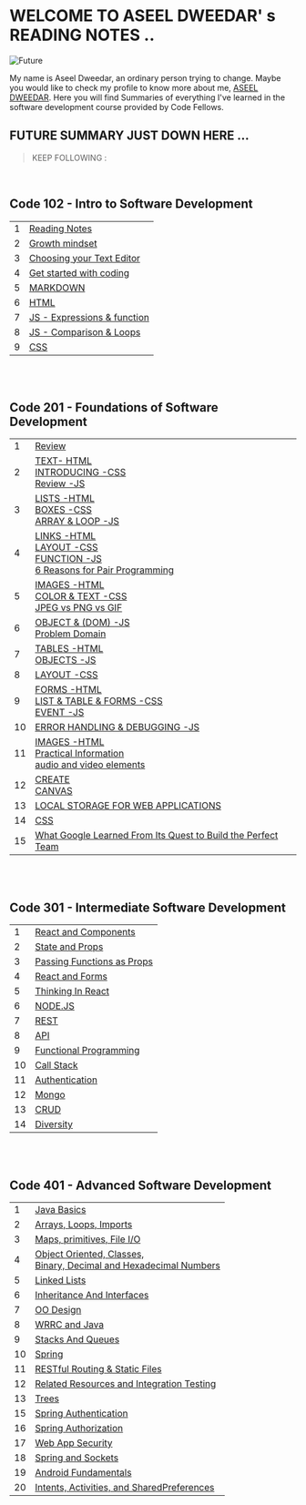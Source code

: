 # WELCOME TO ASEEL DWEEDAR' s READING NOTES ..

![Future](https://res.cloudinary.com/karl-tech/image/upload/v1504037663/ethereum-coffee-roach_aajijn.jpg)

My name is Aseel Dweedar, an ordinary person trying to change.
Maybe you would like to check my profile to know more about me, [ASEEL DWEEDAR](https://github.com/Aseel-Dweedar). Here you will find Summaries of everything I've learned in the software development course provided by Code Fellows.

## FUTURE SUMMARY JUST DOWN HERE ...

> KEEP FOLLOWING :

<br/>

## **Code 102 - Intro to Software Development**

|     |                                                                 |
| --- | --------------------------------------------------------------- |
| 1   | [Reading Notes](https://aseel-dweedar.github.io/reading-notes/) |
| 2   | [Growth mindset](./102/growth-mindset.md)                       |
| 3   | [Choosing your Text Editor](./102/choosing-a-text-editor.md)    |
| 4   | [Get started with coding](./102/get-started-with-coding.md)     |
| 5   | [MARKDOWN](./102/Markdown.md)                                   |
| 6   | [HTML](./102/html.md)                                           |
| 7   | [JS - Expressions & function](./102/javascript.md)              |
| 8   | [JS - Comparison & Loops](./102/javascript2.md)                 |
| 9   | [CSS](./102/css.md)                                             |

<br/><br/>

## **Code 201 - Foundations of Software Development**

|     |                                                                                                         |
| --- | ------------------------------------------------------------------------------------------------------- |
| 1   | [Review ](./201/class-01.md)                                                                            |
| 2   | [TEXT- HTML <br> INTRODUCING -CSS <br> Review -JS](./201/class-02.md)                                   |
| 3   | [LISTS -HTML <br> BOXES -CSS <br> ARRAY & LOOP -JS ](./201/class-03.md)                                 |
| 4   | [LINKS -HTML <br> LAYOUT -CSS <br> FUNCTION -JS <br> 6 Reasons for Pair Programming](./201/class-04.md) |
| 5   | [IMAGES -HTML <br> COLOR & TEXT -CSS <br> JPEG vs PNG vs GIF ](./201/class-05.md)                       |
| 6   | [OBJECT & (DOM) -JS <br> Problem Domain ](./201/class-06.md)                                            |
| 7   | [TABLES -HTML <br> OBJECTS -JS ](./201/class-07.md)                                                     |
| 8   | [LAYOUT -CSS ](./201/class-08.md)                                                                       |
| 9   | [FORMS -HTML <br> LIST & TABLE & FORMS -CSS <br> EVENT -JS ](./201/class-09.md)                         |
| 10  | [ERROR HANDLING & DEBUGGING -JS ](./201/class-10.md)                                                    |
| 11  | [IMAGES -HTML <br> Practical Information <br> audio and video elements ](./201/class-11.md)             |
| 12  | [CREATE <br> CANVAS](./201/class-12.md)                                                                 |
| 13  | [LOCAL STORAGE FOR WEB APPLICATIONS](./201/class-13.md)                                                 |
| 14  | [CSS](./201/class-14a.md)                                                                               |
| 15  | [What Google Learned From Its Quest to Build the Perfect Team](./201/class-14b.md)                      |

<br/><br/>

## **Code 301 - Intermediate Software Development**

|     |                                                          |
| --- | -------------------------------------------------------- |
| 1   | [React and Components](./301/reactAndComponents.md)      |
| 2   | [State and Props](./301/StateAndProps.md)                |
| 3   | [Passing Functions as Props](./301/PassingFunctions.md)  |
| 4   | [React and Forms](./301/ReactAndForms.md)                |
| 5   | [Thinking In React](./301/ThinkingInReact.md)            |
| 6   | [NODE.JS](./301/NODE-JS.md)                              |
| 7   | [REST](./301/rest.md)                                    |
| 8   | [API](./301/api.md)                                      |
| 9   | [Functional Programming](./301/functionalProgramming.md) |
| 10  | [Call Stack](./301/callStack.md)                         |
| 11  | [Authentication](./301/Authentication.md)                |
| 12  | [Mongo](./301/Mongo.md)                                  |
| 13  | [CRUD](./301/CRUD.md)                                    |
| 14  | [Diversity](./301/Diversity.md)                          |

<br/><br/>

## **Code 401 - Advanced Software Development**

|     |                                                                                                   |
| --- | ------------------------------------------------------------------------------------------------- |
| 1   | [Java Basics](./401/JavaBasics.md)                                                                |
| 2   | [Arrays, Loops, Imports](./401/ArraysLoopsImports.md)                                             |
| 3   | [Maps, primitives, File I/O](./401/MapsPrimitives.md)                                             |
| 4   | [Object Oriented, Classes, <br>Binary, Decimal and Hexadecimal Numbers ](./401/objectOriented.md) |
| 5   | [Linked Lists ](./401/linkedLists.md)                                                             |
| 6   | [Inheritance And Interfaces](./401/InheritanceAndInterfaces.md)                                   |
| 7   | [OO Design](./401/OODesign.md)                                                                    |
| 8   | [WRRC and Java](./401/WRRCandJava.md)                                                             |
| 9   | [Stacks And Queues](./401/StacksAndQueues.md)                                                     |
| 10  | [Spring](./401/Spring.md)                                                                         |
| 11  | [RESTful Routing & Static Files](./401/RESTfulRouting&StaticFiles.md)                             |
| 12  | [Related Resources and Integration Testing](./401/RelatedResources.md)                            |
| 13  | [Trees](./401/Trees.md)                                                                           |
| 15  | [Spring Authentication](./401/springAuthentication.md)                                            |
| 16  | [Spring Authorization](./401/SpringAuthorization.md)                                              |
| 17  | [Web App Security](./401/WebAppSecurity.md)                                                       |
| 18  | [Spring and Sockets](./401/Sockets.md)                                                            |
| 19  | [Android Fundamentals](./401/AndroidFundamentals.md)                                              |
| 20  | [Intents, Activities, and SharedPreferences](./401/Intents-Activities-SharedPreferences.md)       |
